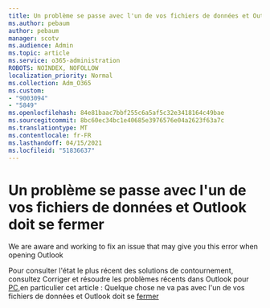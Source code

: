 ```yaml
---
title: Un problème se passe avec l'un de vos fichiers de données et Outlook doit se fermer
ms.author: pebaum
author: pebaum
manager: scotv
ms.audience: Admin
ms.topic: article
ms.service: o365-administration
ROBOTS: NOINDEX, NOFOLLOW
localization_priority: Normal
ms.collection: Adm_O365
ms.custom:
- "9003094"
- "5849"
ms.openlocfilehash: 84e81baac7bbf255c6a5af5c32e3418164c49bae
ms.sourcegitcommit: 8bc60ec34bc1e40685e3976576e04a2623f63a7c
ms.translationtype: MT
ms.contentlocale: fr-FR
ms.lasthandoff: 04/15/2021
ms.locfileid: "51836637"
---
```

# <a name="something-is-wrong-with-one-of-your-data-files-and-outlook-needs-to-close"></a>Un problème se passe avec l'un de vos fichiers de données et Outlook doit se fermer

We are aware and working to fix an issue that may give you this error when opening Outlook

Pour consulter l'état le plus récent des solutions de contournement, consultez Corriger et résoudre les problèmes récents dans Outlook pour  [PC,](https://support.microsoft.com/office/ecf61305-f84f-4e13-bb73-95a214ac1230)en particulier cet article : Quelque chose ne va pas avec l'un de vos fichiers de données et Outlook doit se [fermer](https://support.microsoft.com/office/a3b59934-2446-4f2a-bd25-58f88188b9b2)
